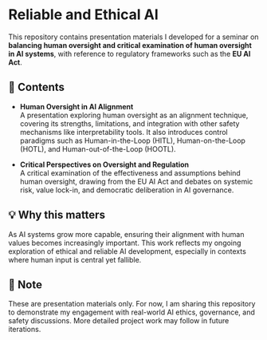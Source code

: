 # Reliable and Ethical AI

This repository contains presentation materials I developed for a seminar on **balancing human oversight and critical examination of human oversight in AI systems**, with reference to regulatory frameworks such as the **EU AI Act**.

## 📂 Contents

- **Human Oversight in AI Alignment**  
  A presentation exploring human oversight as an alignment technique, covering its strengths, limitations, and integration with other safety mechanisms like interpretability tools. It also introduces control paradigms such as Human-in-the-Loop (HITL), Human-on-the-Loop (HOTL), and Human-out-of-the-Loop (HOOTL).

- **Critical Perspectives on Oversight and Regulation**  
  A critical examination of the effectiveness and assumptions behind human oversight, drawing from the EU AI Act and debates on systemic risk, value lock-in, and democratic deliberation in AI governance.

## 💡 Why this matters

As AI systems grow more capable, ensuring their alignment with human values becomes increasingly important. This work reflects my ongoing exploration of ethical and reliable AI development, especially in contexts where human input is central yet fallible.

## 📎 Note

These are presentation materials only. For now, I am sharing this repository to demonstrate my engagement with real-world AI ethics, governance, and safety discussions. More detailed project work may follow in future iterations.

